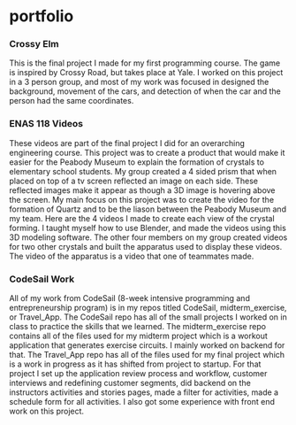 # portfolio

### Crossy Elm
This is the final project I made for my first programming course.  The game is inspired by Crossy Road, but takes place at Yale.  I worked on this project in a 3 person group, and most of my work was focused in designed the background, movement of the cars, and detection of when the car and the person had the same coordinates.

### ENAS 118 Videos
These videos are part of the final project I did for an overarching engineering course.  This project was to create a product that would make it easier for the Peabody Museum to explain the formation of crystals to elementary school students.  My group created a 4 sided prism that when placed on top of a tv screen reflected an image on each side.  These reflected images make it appear as though a 3D image is hovering above the screen.  My main focus on this project was to create the video for the formation of Quartz and to be the liason between the Peabody Museum and my team.  Here are the 4 videos I made to create each view of the crystal forming.  I taught myself how to use Blender, and made the videos using this 3D modeling software.  The other four members on my group created videos for two other crystals and built the apparatus used to display these videos.  The video of the apparatus is a video that one of teammates made.

### CodeSail Work
All of my work from CodeSail (8-week intensive programming and entrepreneurship program) is in my repos titled CodeSail, midterm_exercise, or Travel_App.  The CodeSail repo has all of the small projects I worked on in class to practice the skills that we learned.  The midterm_exercise repo contains all of the files used for my midterm project which is a workout application that generates exercise circuits.  I mainly worked on backend for that.  The Travel_App repo has all of the files used for my final project which is a work in progress as it has shifted from project to startup.  For that project I set up the application review process and workflow, customer interviews and redefining customer segments, did backend on the instructors activities and stories pages, made a filter for activities, made a schedule form for all activities. I also got some experience with front end work on this project. 
